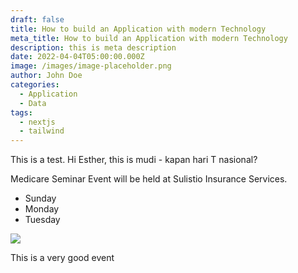 ```yaml
---
draft: false
title: How to build an Application with modern Technology
meta_title: How to build an Application with modern Technology
description: this is meta description
date: 2022-04-04T05:00:00.000Z
image: /images/image-placeholder.png
author: John Doe
categories:
  - Application
  - Data
tags:
  - nextjs
  - tailwind
---
```

This is a test. Hi Esther, this is mudi - kapan hari T nasional?

Medicare Seminar Event will be held at Sulistio Insurance Services.



* Sunday
* Monday
* Tuesday



![](/images/uploads/dall·e-2023-02-25-17.42.55-high-tech-vector-graphic-logo-of-next-generation-command-center-.png)

This is a very good event